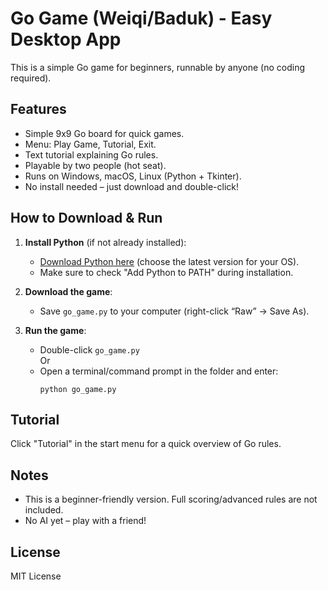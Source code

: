 # Go Game (Weiqi/Baduk) - Easy Desktop App

This is a simple Go game for beginners, runnable by anyone (no coding required).

## Features

- Simple 9x9 Go board for quick games.
- Menu: Play Game, Tutorial, Exit.
- Text tutorial explaining Go rules.
- Playable by two people (hot seat).
- Runs on Windows, macOS, Linux (Python + Tkinter).
- No install needed – just download and double-click!

## How to Download & Run

1. **Install Python** (if not already installed):
   - [Download Python here](https://www.python.org/downloads/) (choose the latest version for your OS).
   - Make sure to check "Add Python to PATH" during installation.

2. **Download the game**:
   - Save `go_game.py` to your computer (right-click “Raw” → Save As).

3. **Run the game**:
   - Double-click `go_game.py`  
     Or  
   - Open a terminal/command prompt in the folder and enter:
     ```
     python go_game.py
     ```

## Tutorial

Click "Tutorial" in the start menu for a quick overview of Go rules.

## Notes

- This is a beginner-friendly version. Full scoring/advanced rules are not included.
- No AI yet – play with a friend!

## License

MIT License